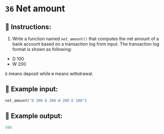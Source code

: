 # `36` Net amount

## 📝 Instructions:

1. Write a function named `net_amount()` that computes the net amount of a bank account based on a transaction log from input. The transaction log format is shown as following:

+ D 100
+ W 200

`D` means deposit while `W` means withdrawal.

## 📎 Example input:

```py
net_amount("D 300 D 300 W 200 D 100")
```

## 📎 Example output:

```py
500
```

